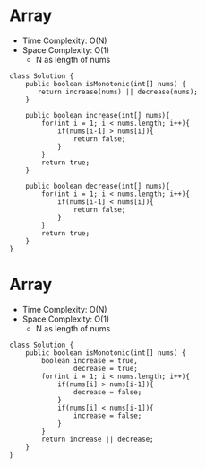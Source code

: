 # Array
* Time Complexity: O(N)
* Space Complexity: O(1)
	* N as length of nums
```
class Solution {
    public boolean isMonotonic(int[] nums) {
       return increase(nums) || decrease(nums);
    }

    public boolean increase(int[] nums){
        for(int i = 1; i < nums.length; i++){
            if(nums[i-1] > nums[i]){
                return false;
            }
        }
        return true;
    }

    public boolean decrease(int[] nums){
        for(int i = 1; i < nums.length; i++){
            if(nums[i-1] < nums[i]){
                return false;
            }
        }
        return true;
    }
}
```
# Array
* Time Complexity: O(N)
* Space Complexity: O(1)
	* N as length of nums
```
class Solution {
    public boolean isMonotonic(int[] nums) {
        boolean increase = true,
                decrease = true;
        for(int i = 1; i < nums.length; i++){
            if(nums[i] > nums[i-1]){
                decrease = false;
            }
            if(nums[i] < nums[i-1]){
                increase = false;
            }
        }
        return increase || decrease;
    }
}
```